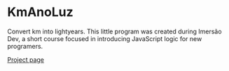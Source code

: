 # KmAnoLuz
 Convert km into lightyears. This little program was created during Imersão Dev, a short course focused in introducing JavaScript logic for new programers.
 
 [Project page](https://marianazancheta.github.io/Km-Lightyear/)
